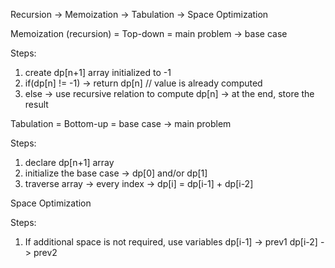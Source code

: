 Recursion -> Memoization -> Tabulation -> Space Optimization




Memoization (recursion) = Top-down = main problem -> base case

Steps:
1. create dp[n+1] array initialized to -1
2. if(dp[n] != -1) -> return dp[n] // value is already computed
3. else -> use recursive relation to compute dp[n] -> at the end, store the result





Tabulation = Bottom-up = base case -> main problem

Steps:
1. declare dp[n+1] array
2. initialize the base case -> dp[0] and/or dp[1]
3. traverse array -> every index -> dp[i] = dp[i-1] + dp[i-2]





Space Optimization

Steps:
1. If additional space is not required, use variables
    dp[i-1] -> prev1
    dp[i-2] -> prev2